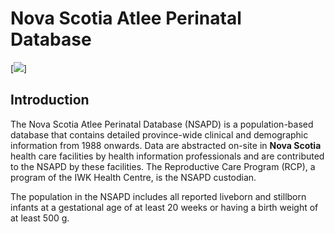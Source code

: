 # Nova Scotia Atlee Perinatal Database

[![]("images/3_logos_2021-1.png?raw=true")]

## Introduction

The Nova Scotia Atlee Perinatal Database (NSAPD) is a population-based database that contains detailed province-wide clinical and demographic information from 1988 onwards. Data are abstracted on-site in **Nova Scotia** health care facilities by health information professionals and are contributed to the NSAPD by these facilities. The Reproductive Care Program (RCP), a program of the IWK Health Centre, is the NSAPD custodian.

The population in the NSAPD includes all reported liveborn and stillborn infants at a gestational age of at least 20 weeks or having a birth weight of at least 500 g.
